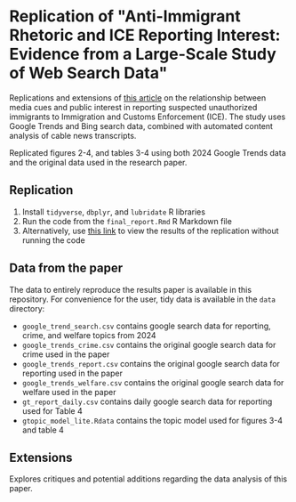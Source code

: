 # Replication of "Anti-Immigrant Rhetoric and ICE Reporting Interest: Evidence from a Large-Scale Study of Web Search Data"

Replications and extensions of [this article](https://www.cambridge.org/core/journals/british-journal-of-political-science/article/abs/antiimmigrant-rhetoric-and-ice-reporting-interest-evidence-from-a-largescale-study-of-web-search-data/AF982680AEC49AE65CACFD73352A44AD) on the relationship between media cues and public interest in reporting suspected unauthorized immigrants to Immigration and Customs Enforcement (ICE). The study uses Google Trends and Bing search data, combined with automated content analysis of cable news transcripts.

Replicated figures 2-4, and tables 3-4 using both 2024 Google Trends data and the original data used in the research paper.

## Replication
1. Install `tidyverse`, `dbplyr`, and `lubridate` R libraries
2. Run the code from the `final_report.Rmd` R Markdown file
3. Alternatively, use [this link](https://rawcdn.githack.com/msr-ds3/immigrant-news-2024-group-6/147cbe8378ce00f6d67f2cb7a650cd8c76450d86/final_report.html) to view the results of the replication without running the code

## Data from the paper

The data to entirely reproduce the results paper is available in this repository. For convenience for the user, tidy data is available in the `data` directory:

- `google_trend_search.csv` contains google search data for reporting, crime, and welfare topics from 2024
- `google_trends_crime.csv` contains the original google search data for crime used in the paper
- `google_trends_report.csv` contains the original google search data for reporting used in the paper
- `google_trends_welfare.csv` contains the original google search data for welfare used in the paper
- `gt_report_daily.csv` contains daily google search data for reporting used for Table 4
- `gtopic_model_lite.Rdata` contains the topic model used for figures 3-4 and table 4

## Extensions

Explores critiques and potential additions regarding the data analysis of this paper. 
